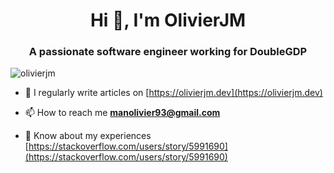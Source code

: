 <h1 align="center">Hi 👋, I'm OlivierJM</h1>
<h3 align="center">A passionate software engineer working for DoubleGDP</h3>

<p align="left"> <img src="https://komarev.com/ghpvc/?username=olivierjm&label=Profile%20views&color=0e75b6&style=flat" alt="olivierjm" /> </p>

- 📝  I regularly write articles on [https://olivierjm.dev](https://olivierjm.dev)

- 📫  How to reach me **manolivier93@gmail.com**

- 📄  Know about my experiences [https://stackoverflow.com/users/story/5991690](https://stackoverflow.com/users/story/5991690)

